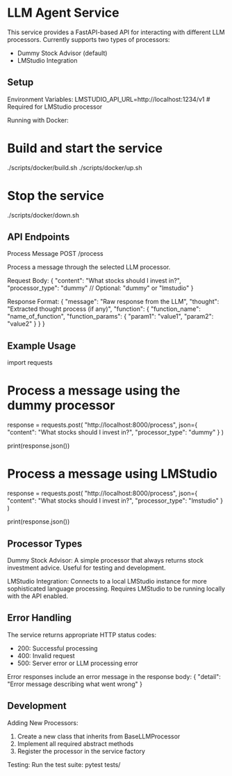LLM Agent Service
================

This service provides a FastAPI-based API for interacting with different LLM processors. Currently supports two types of processors:
- Dummy Stock Advisor (default)
- LMStudio Integration

Setup
-----

Environment Variables:
LMSTUDIO_API_URL=http://localhost:1234/v1  # Required for LMStudio processor

Running with Docker:
# Build and start the service
./scripts/docker/build.sh
./scripts/docker/up.sh

# Stop the service
./scripts/docker/down.sh

API Endpoints
------------

Process Message
POST /process

Process a message through the selected LLM processor.

Request Body:
{
    "content": "What stocks should I invest in?",
    "processor_type": "dummy"  // Optional: "dummy" or "lmstudio"
}

Response Format:
{
    "message": "Raw response from the LLM",
    "thought": "Extracted thought process (if any)",
    "function": {
        "function_name": "name_of_function",
        "function_params": {
            "param1": "value1",
            "param2": "value2"
        }
    }
}

Example Usage
------------

import requests

# Process a message using the dummy processor
response = requests.post(
    "http://localhost:8000/process",
    json={
        "content": "What stocks should I invest in?",
        "processor_type": "dummy"
    }
)

print(response.json())

# Process a message using LMStudio
response = requests.post(
    "http://localhost:8000/process",
    json={
        "content": "What stocks should I invest in?",
        "processor_type": "lmstudio"
    }
)

print(response.json())

Processor Types
--------------

Dummy Stock Advisor:
A simple processor that always returns stock investment advice. Useful for testing and development.

LMStudio Integration:
Connects to a local LMStudio instance for more sophisticated language processing. Requires LMStudio to be running locally with the API enabled.

Error Handling
-------------

The service returns appropriate HTTP status codes:
- 200: Successful processing
- 400: Invalid request
- 500: Server error or LLM processing error

Error responses include an error message in the response body:
{
    "detail": "Error message describing what went wrong"
}

Development
----------

Adding New Processors:
1. Create a new class that inherits from BaseLLMProcessor
2. Implement all required abstract methods
3. Register the processor in the service factory

Testing:
Run the test suite:
pytest tests/